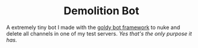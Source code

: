 <div align="center">

  # Demolition Bot

</div>

A extremely tiny bot I made with the [goldy bot framework](https://github.com/Goldy-Bot/Goldy-Bot-V5) to nuke and delete all channels in one of my test servers. *Yes that's the only purpose it has.*